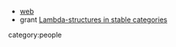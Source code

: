 * [web](http://pcwww.liv.ac.uk/~guletski/)
* grant [Lambda-structures in stable categories](http://gow.epsrc.ac.uk/NGBOViewGrant.aspx?GrantRef=EP/I034017/1)

category:people